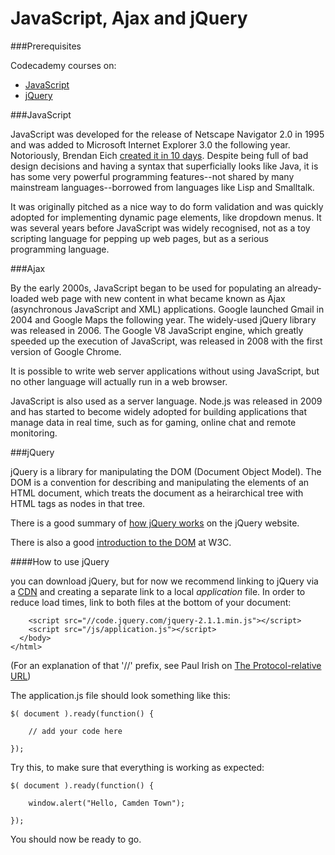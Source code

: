 # JavaScript, Ajax and jQuery

###Prerequisites

Codecademy courses on:
* [JavaScript](http://www.codecademy.com/en/tracks/javascript)
* [jQuery](http://www.codecademy.com/en/tracks/jquery)

###JavaScript

JavaScript was developed for the release of Netscape Navigator 2.0 in 1995 and was added to Microsoft Internet Explorer 3.0 the following year. Notoriously, Brendan Eich [created it in 10 days](https://www.w3.org/community/webed/wiki/A_Short_History_of_JavaScript). Despite being full of bad design decisions and having a syntax that superficially looks like Java, it is has some very powerful programming features--not shared by many mainstream languages--borrowed from languages like Lisp and Smalltalk.
 
It was originally pitched as a nice way to do form validation and was quickly adopted for implementing dynamic page elements, like dropdown menus. It was several years before JavaScript was widely recognised, not as a toy scripting language for pepping up web pages, but as a serious programming language.

###Ajax

By the early 2000s, JavaScript began to be used for populating an already-loaded web page with new content in what became known as Ajax (asynchronous JavaScript and XML) applications. Google launched Gmail in 2004 and Google Maps the following year. The widely-used jQuery library was released in 2006. The Google V8 JavaScript engine, which greatly speeded up the execution of JavaScript, was released in 2008 with the first version of Google Chrome.

It is possible to write web server applications without using JavaScript, but no other language will actually run in a web browser.

JavaScript is also used as a server language. Node.js was released in 2009 and has started to become widely adopted for building applications that manage data in real time, such as for gaming, online chat and remote monitoring.

###jQuery

jQuery is a library for manipulating the DOM (Document Object Model). The DOM is a convention for describing and manipulating the elements of an HTML document, which treats the document as a heirarchical tree with HTML tags as nodes in that tree.

There is a good summary of [how jQuery works](http://learn.jquery.com/about-jquery/how-jquery-works/) on the jQuery website.

There is also a good [introduction to the DOM](http://www.w3.org/TR/DOM-Level-2-Core/introduction.html) at W3C.

####How to use jQuery

you can download jQuery, but for now we recommend linking to jQuery via a [CDN](https://code.jquery.com/) and creating a separate link to a local _application_ file. In order to reduce load times, link to both files at the bottom of your document:

        <script src="//code.jquery.com/jquery-2.1.1.min.js"></script>
        <script src="/js/application.js"></script>
      </body>
    </html>

(For an explanation of that '//' prefix, see Paul Irish on [The Protocol-relative URL](http://www.paulirish.com/2010/the-protocol-relative-url/))
    
The application.js file should look something like this:

    $( document ).ready(function() {

        // add your code here

    });

Try this, to make sure that everything is working as expected:

    $( document ).ready(function() {

        window.alert("Hello, Camden Town");

    });

You should now be ready to go. 

